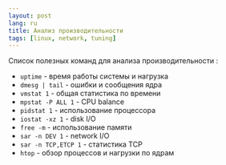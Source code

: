 ```yaml
---
layout: post
lang: ru
title: Анализ производительности
tags: [linux, network, tuning]
---
```


Список полезных команд для анализа производительности :

<!-- more -->

- `uptime` -  время работы системы и нагрузка
- `dmesg | tail` - ошибки и сообщения ядра
- `vmstat 1` - общая статистика по времени
- `mpstat -P ALL 1` - CPU balance
- `pidstat 1` - использование процессора
- `iostat -xz 1` - disk I/O
- `free -m` - использование памяти
- `sar -n DEV 1` - network I/O
- `sar -n TCP,ETCP 1` - статистика TCP
- `htop` - обзор процессов и нагрузки по ядрам
